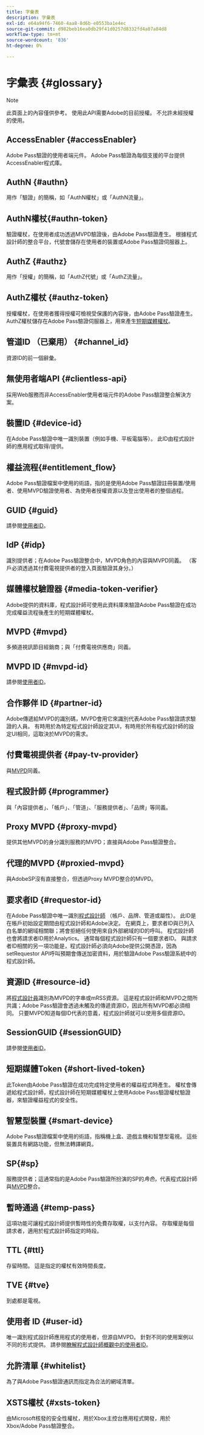 ```yaml
---
title: 字彙表
description: 字彙表
exl-id: e64a94f6-7460-4aa8-8d6b-e0553ba1e4ec
source-git-commit: d982beb16ea0db29f41d0257d8332fd4a07a84d8
workflow-type: tm+mt
source-wordcount: '836'
ht-degree: 0%

---
```


# 字彙表 {#glossary}

>[!NOTE]
>
>此頁面上的內容僅供參考。 使用此API需要Adobe的目前授權。 不允許未經授權的使用。

## AccessEnabler {#accessEnabler}

Adobe Pass驗證的使用者端元件。 Adobe Pass驗證為每個支援的平台提供AccessEnabler程式庫。

## AuthN {#authn}

用作「驗證」的簡稱，如「AuthN權杖」或「AuthN流量」。


## AuthN權杖{#authn-token}

驗證權杖，在使用者成功透過MVPD驗證後，由Adobe Pass驗證產生。 根據程式設計師的整合平台，代號會儲存在使用者的裝置或Adobe Pass驗證伺服器上。

## AuthZ {#authz}

用作「授權」的簡稱，如「AuthZ代號」或「AuthZ流量」。

## AuthZ權杖 {#authz-token}

授權權杖，在使用者獲得授權可檢視受保護的內容後，由Adobe Pass驗證產生。 AuthZ權杖儲存在Adobe Pass驗證伺服器上，用來產生[短期媒體權杖](#short-lived-token)。

## 管道ID （已棄用） {#channel_id}

資源ID的前一個辭彙。

## 無使用者端API {#clientless-api}

採用Web服務而非AccessEnabler使用者端元件的Adobe Pass驗證整合解決方案。

## 裝置ID {#device-id}

在Adobe Pass驗證中唯一識別裝置（例如手機、平板電腦等）。 此ID由程式設計師的應用程式取得/提供。


## 權益流程{#entitlement_flow}

Adobe Pass驗證檔案中使用的術語，指的是使用Adobe Pass驗證註冊裝置/使用者、使用MVPD驗證使用者、為使用者授權資源以及登出使用者的整個過程。


## GUID {#guid}

請參閱[使用者ID](#user-id)。

## IdP {#idp}

識別提供者；在Adobe Pass驗證整合中，MVPD角色的內容與MVPD同義。 （客戶必須透過其付費電視提供者的登入頁面驗證其身分。）

## 媒體權杖驗證器 {#media-token-verifier}

Adobe提供的資料庫，程式設計師可使用此資料庫來驗證Adobe Pass驗證在成功完成權益流程後產生的短期媒體權杖。

## MVPD {#mvpd}

多頻道視訊節目經銷商；與「付費電視供應商」同義。

## MVPD ID {#mvpd-id}

請參閱[使用者ID](#user-id)。

## 合作夥伴 ID {#partner-id}

Adobe傳遞給MVPD的識別碼，MVPD會用它來識別代表Adobe Pass驗證請求驗證的人員。 有時用於為特定程式設計師設定其UI，有時用於所有程式設計師的設定UI相同，這取決於MVPD的需求。

## 付費電視提供者 {#pay-tv-provider}

與[MVPD](#mvpd)同義。

## 程式設計師 {#programmer}

與「內容提供者」、「帳戶」、「管道」、「服務提供者」、「品牌」等同義。

## Proxy MVPD {#proxy-mvpd}

提供其他MVPD的身分識別服務的MVPD；直接與Adobe Pass驗證整合。

## 代理的MVPD {#proxied-mvpd}

與AdobeSP沒有直接整合，但透過Proxy MVPD整合的MVPD。

## 要求者ID {#requestor-id}

在Adobe Pass驗證中唯一識別[程式設計師](#programmer) （帳戶、品牌、管道或屬性）。 此ID是在帳戶初始設定期間由程式設計師和Adobe決定。 在網頁上，要求者ID與已列入白名單的網域相關聯；將會拒絕任何使用來自外部網域的ID的呼叫。 程式設計師也會將請求者ID用於Analytics。 通常每個程式設計師只有一個要求者ID。 與請求者ID相關的另一項功能是，程式設計師必須向Adobe提供公開憑證，因為setRequestor API呼叫預期會傳送加密資料，用於驗證Adobe Pass驗證系統中的程式設計師。

## 資源ID {#resource-id}

將[程式設計員](#programmer)識別為MVPD的字串或mRSS資源。 這是程式設計師和MVPD之間所共識；Adobe Pass驗證會透過未觸及的傳遞資源ID，因此所有MVPD都必須相同。 只要MVPD知道每個ID代表的意義，程式設計師就可以使用多個資源ID。

## SessionGUID {#sessionGUID}

請參閱[使用者ID](#user-id)。

## 短期媒體Token {#short-lived-token}

此Token由Adobe Pass驗證在成功完成特定使用者的權益程式時產生。 權杖會傳遞給程式設計師，程式設計師在短期媒體權杖上使用Adobe Pass驗證權杖驗證器，來驗證權益程式的安全性。

## 智慧型裝置 {#smart-device}

Adobe Pass驗證檔案中使用的術語，指稱機上盒、遊戲主機和智慧型電視。 這些裝置具有網路功能，但無法轉譯網頁。

## SP{#sp}

服務提供者；這通常指的是Adobe Pass驗證所扮演的SP的&#x200B;*角色*，代表程式設計師與[MVPD](#mvpd)整合。

## 暫時通過 {#temp-pass}

這項功能可讓程式設計師提供暫時性的免費存取權，以支付內容。 存取權是每個請求者，適用於程式設計師指定的時段。

## TTL {#ttl}

存留時間。 這是指定的權杖有效時間長度。

## TVE {#tve}

到處都是電視。

## 使用者 ID {#user-id}

唯一識別程式設計師應用程式的使用者，但源自MVPD。 針對不同的使用案例以不同的形式提供。 請參閱[瞭解程式設計師概觀中的使用者ID](/help/authentication/kickstart/programmer-overview.md#user-ids)。

## 允許清單 {#whitelist}

為了與Adobe Pass驗證通訊而指定為合法的網域清單。

## XSTS權杖 {#xsts-token}

由Microsoft核發的安全性權杖，用於Xbox主控台應用程式開發，用於Xbox/Adobe Pass驗證整合。
